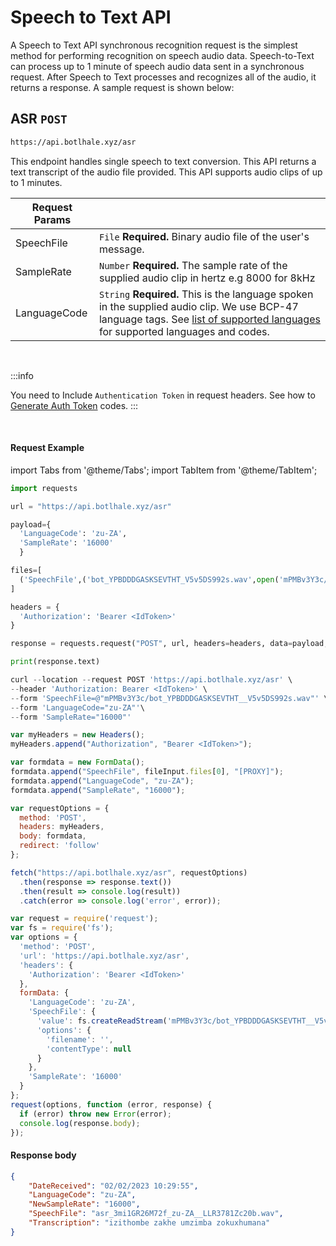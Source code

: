 # Speech to Text API

A Speech to Text API synchronous recognition request is the simplest method for performing recognition on speech audio data. Speech-to-Text can process up to 1 minute of speech audio data sent in a synchronous request. After Speech to Text processes and recognizes all of the audio, it returns a response. A sample request is shown below:

## ASR `POST`

```bash
https://api.botlhale.xyz/asr
```

This endpoint handles single speech to text conversion. This API returns a text transcript of the audio file provided. This API supports audio clips of up to 1 minutes.

Request Params | |
| ------------- | ------------- |
| SpeechFile  | `File` **Required.** Binary audio file of the user's message.| 
| SampleRate  | `Number` **Required.** The sample rate of the supplied audio clip in hertz e.g 8000 for 8kHz|
| LanguageCode  | `String` **Required.** This is the language spoken in the supplied audio clip. We use BCP-47 language tags. See [list of supported languages](../../2%20-%20Languages.md) for supported languages and codes. |

<br />

:::info

You need to Include `Authentication Token` in request headers. See how to 
[Generate Auth Token](../../../1%20-%20Authentication.md#generate-a-bearer-token-post)
 codes.
:::


<br />

#### Request Example

import Tabs from '@theme/Tabs';
import TabItem from '@theme/TabItem';

<Tabs>
<TabItem value="py" label="Python" default>

```py
import requests

url = "https://api.botlhale.xyz/asr"

payload={
  'LanguageCode': 'zu-ZA',
  'SampleRate': '16000'
  }

files=[
  ('SpeechFile',('bot_YPBDDDGASKSEVTHT_V5v5DS992s.wav',open('mPMBv3Y3c/bot_YPBDDDGASKSEVTHT__V5v5DS992s.wav','rb'),'audio/wav'))
]

headers = {
  'Authorization': 'Bearer <IdToken>'
}

response = requests.request("POST", url, headers=headers, data=payload, files=files)

print(response.text)
```

</TabItem>
<TabItem value="bash" label="Bash">

```js 
curl --location --request POST 'https://api.botlhale.xyz/asr' \
--header 'Authorization: Bearer <IdToken>' \
--form 'SpeechFile=@"mPMBv3Y3c/bot_YPBDDDGASKSEVTHT__V5v5DS992s.wav"' \
--form 'LanguageCode="zu-ZA"'\
--form 'SampleRate="16000"'
```

</TabItem>
<TabItem value="js" label="JavaScript">

```js
var myHeaders = new Headers();
myHeaders.append("Authorization", "Bearer <IdToken>");

var formdata = new FormData();
formdata.append("SpeechFile", fileInput.files[0], "[PROXY]");
formdata.append("LanguageCode", "zu-ZA");
formdata.append("SampleRate", "16000");

var requestOptions = {
  method: 'POST',
  headers: myHeaders,
  body: formdata,
  redirect: 'follow'
};

fetch("https://api.botlhale.xyz/asr", requestOptions)
  .then(response => response.text())
  .then(result => console.log(result))
  .catch(error => console.log('error', error));
```

</TabItem>
<TabItem value="nodejs" label="NodeJs - Request">

```js
var request = require('request');
var fs = require('fs');
var options = {
  'method': 'POST',
  'url': 'https://api.botlhale.xyz/asr',
  'headers': {
    'Authorization': 'Bearer <IdToken>'
  },
  formData: {
    'LanguageCode': 'zu-ZA',
    'SpeechFile': {
      'value': fs.createReadStream('mPMBv3Y3c/bot_YPBDDDGASKSEVTHT__V5v5DS992s.wav'),
      'options': {
        'filename': '',
        'contentType': null
      }
    },
    'SampleRate': '16000'
  }
};
request(options, function (error, response) {
  if (error) throw new Error(error);
  console.log(response.body);
});
```

</TabItem>
</Tabs>


#### Response body

```json
{
    "DateReceived": "02/02/2023 10:29:55",
    "LanguageCode": "zu-ZA",
    "NewSampleRate": "16000",
    "SpeechFile": "asr_3mi1GR26M72f_zu-ZA__LLR3781Zc20b.wav",
    "Transcription": "izithombe zakhe umzimba zokuxhumana"
}
```

